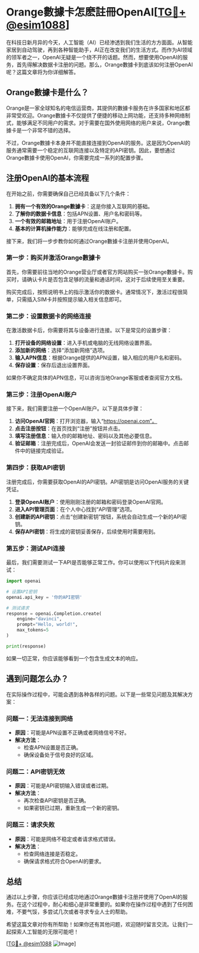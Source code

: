 # Orange數據卡怎麽註冊OpenAI[[TG💪+ @esim1088](https://t.me/s/esim1088)]

在科技日新月异的今天，人工智能（AI）已经渗透到我们生活的方方面面。从智能家居到自动驾驶，再到各种智能助手，AI正在改变我们的生活方式。而作为AI领域的领军者之一，OpenAI无疑是一个绕不开的话题。然而，想要使用OpenAI的服务，首先得解决数据卡注册的问题。那么，Orange數據卡到底该如何注册OpenAI呢？这篇文章将为你详细解答。

## Orange數據卡是什么？

Orange是一家全球知名的电信运营商，其提供的數據卡服务在许多国家和地区都非常受欢迎。Orange數據卡不仅提供了便捷的移动上网功能，还支持多种网络制式，能够满足不同用户的需求。对于需要在国外使用网络的用户来说，Orange數據卡是一个非常不错的选择。

不过，Orange數據卡本身并不能直接连接到OpenAI的服务。这是因为OpenAI的服务通常需要一个稳定的互联网连接以及特定的API密钥。因此，要想通过Orange數據卡使用OpenAI，你需要完成一系列的配置步骤。

## 注册OpenAI的基本流程

在开始之前，你需要确保自己已经具备以下几个条件：

1. **拥有一个有效的Orange數據卡**：这是你接入互联网的基础。
2. **了解你的数据卡信息**：包括APN设置、用户名和密码等。
3. **一个有效的邮箱地址**：用于注册OpenAI账户。
4. **基本的计算机操作能力**：能够完成在线注册和配置。

接下来，我们将一步步教你如何通过Orange數據卡注册并使用OpenAI。

### 第一步：购买并激活Orange數據卡

首先，你需要前往当地的Orange营业厅或者官方网站购买一张Orange數據卡。购买时，请确认卡片是否包含足够的流量和通话时间，这对于后续使用至关重要。

购买完成后，按照说明书上的指示激活你的数据卡。通常情况下，激活过程很简单，只需插入SIM卡并按照提示输入相关信息即可。

### 第二步：设置数据卡的网络连接

在激活数据卡后，你需要将其与设备进行连接。以下是常见的设置步骤：

1. **打开设备的网络设置**：进入手机或电脑的无线网络设置界面。
2. **添加新的网络**：选择“添加新网络”选项。
3. **输入APN信息**：根据Orange提供的APN设置，输入相应的用户名和密码。
4. **保存设置**：保存后退出设置界面。

如果你不确定具体的APN信息，可以咨询当地Orange客服或者查阅官方文档。

### 第三步：注册OpenAI账户

接下来，我们需要注册一个OpenAI账户。以下是具体步骤：

1. **访问OpenAI官网**：打开浏览器，输入“https://openai.com”。
2. **点击注册按钮**：在首页找到“注册”按钮并点击。
3. **填写注册信息**：输入你的邮箱地址、密码以及其他必要信息。
4. **验证邮箱**：注册完成后，OpenAI会发送一封验证邮件到你的邮箱中。点击邮件中的链接完成验证。

### 第四步：获取API密钥

注册完成后，你需要获取OpenAI的API密钥。API密钥是访问OpenAI服务的关键凭证。

1. **登录OpenAI账户**：使用刚刚注册的邮箱和密码登录OpenAI官网。
2. **进入API管理页面**：在个人中心找到“API管理”选项。
3. **创建新的API密钥**：点击“创建新密钥”按钮，系统会自动生成一个新的API密钥。
4. **保存API密钥**：将生成的密钥妥善保存，后续使用时需要用到。

### 第五步：测试API连接

最后，我们需要测试一下API是否能够正常工作。你可以使用以下代码片段来测试：

```python
import openai

# 设置API密钥
openai.api_key = '你的API密钥'

# 测试请求
response = openai.Completion.create(
    engine="davinci",
    prompt="Hello, world!",
    max_tokens=5
)

print(response)
```

如果一切正常，你应该能够看到一个包含生成文本的响应。

## 遇到问题怎么办？

在实际操作过程中，可能会遇到各种各样的问题。以下是一些常见问题及其解决方案：

### 问题一：无法连接到网络

- **原因**：可能是APN设置不正确或者网络信号不好。
- **解决方法**：
  - 检查APN设置是否正确。
  - 确保设备处于信号良好的区域。

### 问题二：API密钥无效

- **原因**：可能是API密钥输入错误或者过期。
- **解决方法**：
  - 再次检查API密钥是否正确。
  - 如果密钥已过期，重新生成一个新的密钥。

### 问题三：请求失败

- **原因**：可能是网络不稳定或者请求格式错误。
- **解决方法**：
  - 检查网络连接是否稳定。
  - 确保请求格式符合OpenAI的要求。

## 总结

通过以上步骤，你应该已经成功地通过Orange數據卡注册并使用了OpenAI的服务。在这个过程中，耐心和细心是非常重要的。如果你在操作过程中遇到了任何困难，不要气馁，多尝试几次或者寻求专业人士的帮助。

希望这篇文章对你有所帮助！如果你还有其他问题，欢迎随时留言交流。让我们一起探索人工智能的无限可能吧！

[[TG💪+ @esim1088](https://t.me/s/esim1088) ![Image](https://i.postimg.cc/4NQfJmqS/Snipaste-2025-05-13-00-14-12.png)]